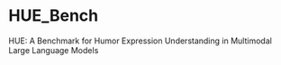 # HUE_Bench
HUE: A Benchmark for Humor Expression Understanding in Multimodal Large Language Models

